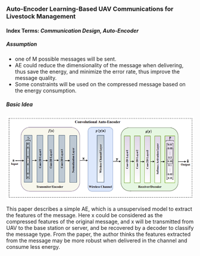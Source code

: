 ### Auto-Encoder Learning-Based UAV Communications for Livestock Management

#### Index Terms: *Communication Design, Auto-Encoder*

##### Assumption

- one of M possible messages will be sent.
- AE could reduce the dimensionality of the message when delivering, thus save the energy, and minimize the error rate, thus improve the message quality.
- Some constraints will be used on the compressed message based on the energy consumption.

##### Basic Idea

![](images/AE.png)

This paper describes a simple AE, which is a unsupervised model to extract the features of the message. Here x could be considered as the compressed features of the original message, and x will be transmitted from UAV to the base station or server, and be recovered by a decoder to classify the message type. From the paper, the author thinks the features extracted from the message may be more robust when delivered in the channel and consume less energy.